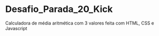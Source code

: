 # Desafio_Parada_20_Kick
Calculadora de média aritmética com 3 valores feita com HTML, CSS e Javascript

